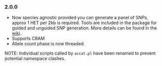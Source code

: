 ### 2.0.0
* Now species agnostic provided you can generate a panel of SNPs, approx 1 HET per 2kb is required.  Tools are included in the package for guided and unguided SNP generation.  More details can be found in the [wiki](https://github.com/cancerit/ascatNgs/wiki).
* Supports CRAM
* Allele count phase is now threaded.

NOTE: Individual scripts called by `ascat.pl` have been renamed to prevent potential namespace clashes.